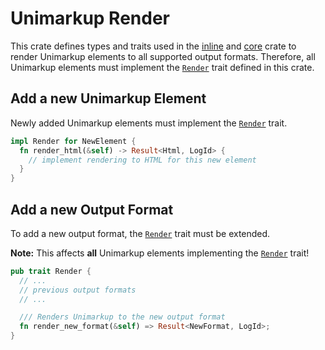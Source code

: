 # Unimarkup Render

This crate defines types and traits used in the [inline](../inline/README.md) and [core](../core/README.md) crate to render Unimarkup elements to all supported output formats.
Therefore, all Unimarkup elements must implement the [`Render`](src/render.rs) trait defined in this crate.

## Add a new Unimarkup Element

Newly added Unimarkup elements must implement the [`Render`](src/render.rs) trait.

```rust
impl Render for NewElement {
  fn render_html(&self) -> Result<Html, LogId> {
    // implement rendering to HTML for this new element
  }
}
```

## Add a new Output Format

To add a new output format, the [`Render`](src/render.rs) trait must be extended.

**Note:** This affects **all** Unimarkup elements implementing the [`Render`](src/render.rs) trait! 

```rust
pub trait Render {
  // ...
  // previous output formats
  // ...

  /// Renders Unimarkup to the new output format
  fn render_new_format(&self) => Result<NewFormat, LogId>;
}
```
